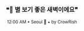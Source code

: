 <div align="center">

<br>

<h3>❝🌌 별 보기 좋은 새벽이에요❞</h3>

<sub>12:00 AM • Seoul 🌙 • by CrowRish</sub>

<br>

</div>